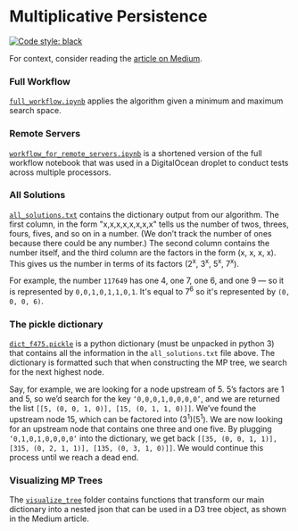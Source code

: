 # Multiplicative Persistence

[![Code style: black](https://img.shields.io/badge/code%20style-black-000000.svg)](https://github.com/psf/black)

For context, consider reading the [article on Medium](https://medium.com/@kevinrmcelwee/multiplicative-persistence-is-solved-1937692b26cc).

### Full Workflow
[`full_workflow.ipynb`](https://github.com/kmcelwee/mediumBlog/blob/master/multiplicative_persistence/full_workflow.ipynb) applies the algorithm given a minimum and maximum search space.

### Remote Servers
[`workflow_for_remote_servers.ipynb`](https://github.com/kmcelwee/mediumBlog/blob/master/multiplicative_persistence/workflow_for_remote_servers.ipynb) is a shortened version of the full workflow notebook that was used in a DigitalOcean droplet to conduct tests across multiple processors.

### All Solutions
[`all_solutions.txt`](https://github.com/kmcelwee/mediumBlog/blob/master/multiplicative_persistence/all_solutions.txt) contains the dictionary output from our algorithm. The first column, in the form "x,x,x,x,x,x,x,x" tells us the number of twos, threes, fours, fives, and so on in a number. (We don’t track the number of ones because there could be any number.) The second column contains the number itself, and the third column are the factors in the form (x, x, x, x). This gives us the number in terms of its factors (2<sup>x</sup>, 3<sup>x</sup>, 5<sup>x</sup>, 7<sup>x</sup>). 

For example, the number `117649` has one 4, one 7, one 6, and one 9 — so it is represented by `0,0,1,0,1,1,0,1`. It's equal to 7<sup>6</sup> so it's represented by `(0, 0, 0, 6)`.

### The pickle dictionary
[`dict_f475.pickle`](https://github.com/kmcelwee/mediumBlog/blob/master/multiplicative_persistence/dict_f475.pickle) is a python dictionary (must be unpacked in python 3) that contains all the information in the `all_solutions.txt` file above. The dictionary is formatted such that when constructing the MP tree, we search for the next highest node. 

Say, for example, we are looking for a node upstream of 5. 5’s factors are 1 and 5, so we’d search for the key `‘0,0,0,1,0,0,0,0’`, and we are returned the list `[[5, (0, 0, 1, 0)], [15, (0, 1, 1, 0)]]`. We’ve found the upstream node 15, which can be factored into (3<sup>1</sup>)(5<sup>1</sup>). We are now looking for an upstream node that contains one three and one five. By plugging `‘0,1,0,1,0,0,0,0’` into the dictionary, we get back `[[35, (0, 0, 1, 1)], [315, (0, 2, 1, 1)], [135, (0, 3, 1, 0)]]`. We would continue this process until we reach a dead end.

### Visualizing MP Trees
The [`visualize_tree`](https://github.com/kmcelwee/mediumBlog/tree/master/multiplicative_persistence/visualize_tree) folder contains functions that transform our main dictionary into a nested json that can be used in a D3 tree object, as shown in the Medium article.
